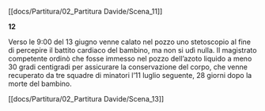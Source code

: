 [[docs/Partitura/02_Partitura Davide/Scena_11]]

 **12**     

Verso le 9:00 del 13 giugno venne calato nel pozzo uno stetoscopio al fine di percepire il battito cardiaco del bambino, ma non si udì nulla. Il magistrato competente ordinò che fosse immesso nel pozzo dell’azoto liquido a meno 30 gradi centigradi per assicurare la conservazione del corpo, che venne recuperato da tre squadre di minatori l’11 luglio seguente, 28 giorni dopo la morte del bambino.

[[docs/Partitura/02_Partitura Davide/Scena_13]]